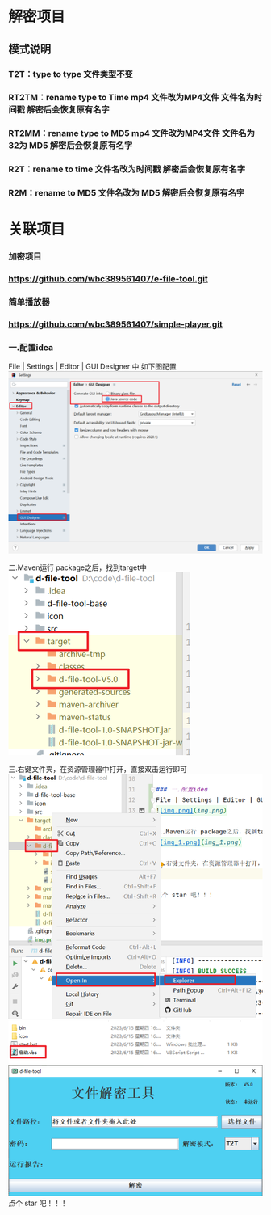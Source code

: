 # 解密项目 
## 模式说明
### T2T：type to type 文件类型不变
### RT2TM：rename type to Time mp4 文件改为MP4文件 文件名为时间戳 解密后会恢复原有名字
### RT2MM：rename type to MD5 mp4 文件改为MP4文件 文件名为 32为 MD5 解密后会恢复原有名字
### R2T：rename to time 文件名改为时间戳  解密后会恢复原有名字 
### R2M：rename to MD5  文件名改为 MD5 解密后会恢复原有名字
### 

# 关联项目
### 加密项目
### https://github.com/wbc389561407/e-file-tool.git

### 简单播放器
### https://github.com/wbc389561407/simple-player.git

### 一.配置idea
File | Settings | Editor | GUI Designer 中 如下图配置
![img.png](img.png)

二.Maven运行 package之后，找到target中
![img_1.png](img_1.png)

三.右键文件夹，在资源管理器中打开，直接双击运行即可
![img_2.png](img_2.png)
![img_3.png](img_3.png)
![img_4.png](img_4.png)
点个 star 吧！！！